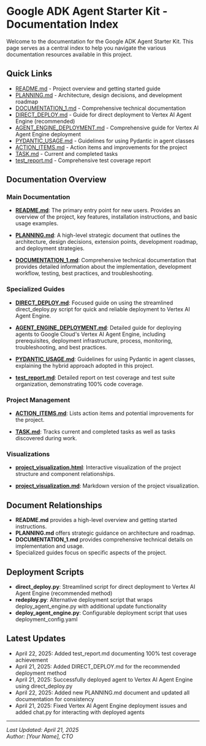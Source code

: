 # Google ADK Agent Starter Kit - Documentation Index

Welcome to the documentation for the Google ADK Agent Starter Kit. This page serves as a central index to help you navigate the various documentation resources available in this project.

## Quick Links

- [README.md](../README.md) - Project overview and getting started guide
- [PLANNING.md](PLANNING.md) - Architecture, design decisions, and development roadmap
- [DOCUMENTATION_1.md](DOCUMENTATION_1.md) - Comprehensive technical documentation
- [DIRECT_DEPLOY.md](DIRECT_DEPLOY.md) - Guide for direct deployment to Vertex AI Agent Engine (recommended)
- [AGENT_ENGINE_DEPLOYMENT.md](AGENT_ENGINE_DEPLOYMENT.md) - Comprehensive guide for Vertex AI Agent Engine deployment
- [PYDANTIC_USAGE.md](PYDANTIC_USAGE.md) - Guidelines for using Pydantic in agent classes
- [ACTION_ITEMS.md](ACTION_ITEMS.md) - Action items and improvements for the project
- [TASK.md](../TASK.md) - Current and completed tasks
- [test_report.md](test_report.md) - Comprehensive test coverage report

## Documentation Overview

### Main Documentation

- **[README.md](../README.md)**: The primary entry point for new users. Provides an overview of the project, key features, installation instructions, and basic usage examples.

- **[PLANNING.md](PLANNING.md)**: A high-level strategic document that outlines the architecture, design decisions, extension points, development roadmap, and deployment strategies.

- **[DOCUMENTATION_1.md](DOCUMENTATION_1.md)**: Comprehensive technical documentation that provides detailed information about the implementation, development workflow, testing, best practices, and troubleshooting.

### Specialized Guides

- **[DIRECT_DEPLOY.md](DIRECT_DEPLOY.md)**: Focused guide on using the streamlined direct_deploy.py script for quick and reliable deployment to Vertex AI Agent Engine.

- **[AGENT_ENGINE_DEPLOYMENT.md](AGENT_ENGINE_DEPLOYMENT.md)**: Detailed guide for deploying agents to Google Cloud's Vertex AI Agent Engine, including prerequisites, deployment infrastructure, process, monitoring, troubleshooting, and best practices.

- **[PYDANTIC_USAGE.md](PYDANTIC_USAGE.md)**: Guidelines for using Pydantic in agent classes, explaining the hybrid approach adopted in this project.

- **[test_report.md](test_report.md)**: Detailed report on test coverage and test suite organization, demonstrating 100% code coverage.

### Project Management

- **[ACTION_ITEMS.md](ACTION_ITEMS.md)**: Lists action items and potential improvements for the project.

- **[TASK.md](../TASK.md)**: Tracks current and completed tasks as well as tasks discovered during work.

### Visualizations

- **[project_visualization.html](project_visualization.html)**: Interactive visualization of the project structure and component relationships.

- **[project_visualization.md](project_visualization.md)**: Markdown version of the project visualization.

## Document Relationships

- **README.md** provides a high-level overview and getting started instructions.
- **PLANNING.md** offers strategic guidance on architecture and roadmap.
- **DOCUMENTATION_1.md** provides comprehensive technical details on implementation and usage.
- Specialized guides focus on specific aspects of the project.

## Deployment Scripts

- **direct_deploy.py**: Streamlined script for direct deployment to Vertex AI Agent Engine (recommended method)
- **redeploy.py**: Alternative deployment script that wraps deploy_agent_engine.py with additional update functionality
- **deploy_agent_engine.py**: Configurable deployment script that uses deployment_config.yaml

## Latest Updates

- April 22, 2025: Added test_report.md documenting 100% test coverage achievement
- April 21, 2025: Added DIRECT_DEPLOY.md for the recommended deployment method
- April 21, 2025: Successfully deployed agent to Vertex AI Agent Engine using direct_deploy.py
- April 22, 2025: Added new PLANNING.md document and updated all documentation for consistency
- April 21, 2025: Fixed Vertex AI Agent Engine deployment issues and added chat.py for interacting with deployed agents

---

*Last Updated: April 21, 2025*  
*Author: [Your Name], CTO* 